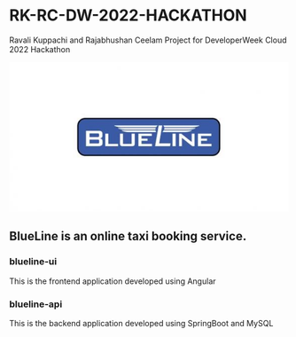 # RK-RC-DW-2022-HACKATHON
Ravali Kuppachi and Rajabhushan Ceelam Project for DeveloperWeek Cloud 2022 Hackathon

![alt text](https://github.com/bhushanraja/rk-rc-dw-2022-hackathon/blob/main/blueline-ui/src/images/blue-line-taxis.jpeg?raw=true)
## BlueLine is an online taxi booking service.

### blueline-ui
This is the frontend application developed using Angular

### blueline-api
This is the backend application developed using SpringBoot and MySQL
